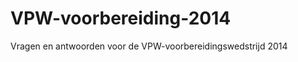 VPW-voorbereiding-2014
======================

Vragen en antwoorden voor de VPW-voorbereidingswedstrijd 2014
